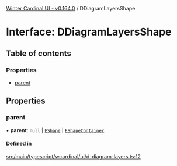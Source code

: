 [Winter Cardinal UI - v0.164.0](../index.md) / DDiagramLayersShape

# Interface: DDiagramLayersShape

## Table of contents

### Properties

- [parent](DDiagramLayersShape.md#parent)

## Properties

### parent

• **parent**: ``null`` \| [`EShape`](EShape.md) \| [`EShapeContainer`](../classes/EShapeContainer.md)

#### Defined in

[src/main/typescript/wcardinal/ui/d-diagram-layers.ts:12](https://github.com/winter-cardinal/winter-cardinal-ui/blob/v0.164.0/src/main/typescript/wcardinal/ui/d-diagram-layers.ts#L12)
